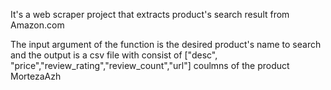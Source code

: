 It's a web scraper project that extracts product's search result from Amazon.com

The input argument of the function is the desired product's name to search
and the output is a csv file with consist of ["desc", "price","review_rating","review_count","url"] coulmns of the product
MortezaAzh
